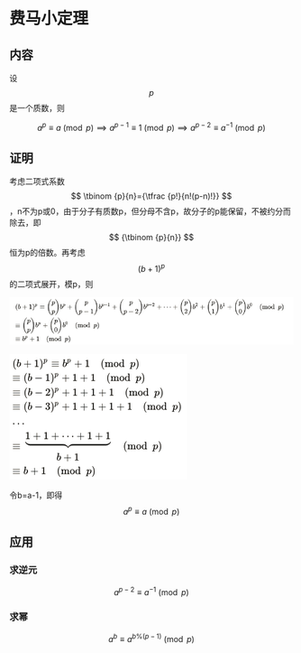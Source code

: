 # 费马小定理

## 内容

设$$ p $$是一个质数，则

$$a^p\equiv a\pmod p \implies a^{p-1}\equiv 1\pmod p \implies a^{p-2}\equiv a^{-1} \pmod p$$

## 证明

考虑二项式系数 $$ \tbinom {p}{n}={\tfrac {p!}{n!(p-n)!}} $$，n不为p或0，由于分子有质数p，但分母不含p，故分子的p能保留，不被约分而除去，即$$ {\tbinom {p}{n}} $$恒为p的倍数。再考虑$$ (b+1)^p $$的二项式展开，模p，则

![](../.gitbook/assets/image%20%281%29.png)

![](../.gitbook/assets/image%20%282%29.png)

令b=a-1，即得$$ a^p\equiv a\pmod p $$

## 应用

### 求逆元

$$a^{p-2}\equiv a^{-1} \pmod p$$

### 求幂

$$a^b\equiv a^{b\%(p-1)} \pmod p$$

```text

```

